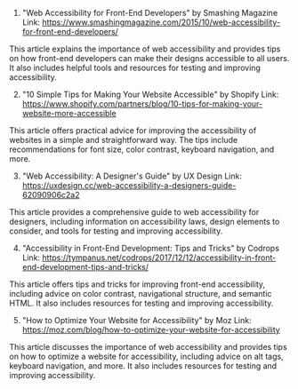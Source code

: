 

1. "Web Accessibility for Front-End Developers" by Smashing Magazine 
Link: https://www.smashingmagazine.com/2015/10/web-accessibility-for-front-end-developers/

This article explains the importance of web accessibility and provides tips on how front-end developers can make their designs accessible to all users. It also includes helpful tools and resources for testing and improving accessibility.

2. "10 Simple Tips for Making Your Website Accessible" by Shopify 
Link: https://www.shopify.com/partners/blog/10-tips-for-making-your-website-more-accessible

This article offers practical advice for improving the accessibility of websites in a simple and straightforward way. The tips include recommendations for font size, color contrast, keyboard navigation, and more.

3. "Web Accessibility: A Designer's Guide" by UX Design 
Link: https://uxdesign.cc/web-accessibility-a-designers-guide-62090906c2a2

This article provides a comprehensive guide to web accessibility for designers, including information on accessibility laws, design elements to consider, and tools for testing and improving accessibility.

4. "Accessibility in Front-End Development: Tips and Tricks" by Codrops 
Link: https://tympanus.net/codrops/2017/12/12/accessibility-in-front-end-development-tips-and-tricks/

This article offers tips and tricks for improving front-end accessibility, including advice on color contrast, navigational structure, and semantic HTML. It also includes resources for testing and improving accessibility.

5. "How to Optimize Your Website for Accessibility" by Moz 
Link: https://moz.com/blog/how-to-optimize-your-website-for-accessibility

This article discusses the importance of web accessibility and provides tips on how to optimize a website for accessibility, including advice on alt tags, keyboard navigation, and more. It also includes resources for testing and improving accessibility.